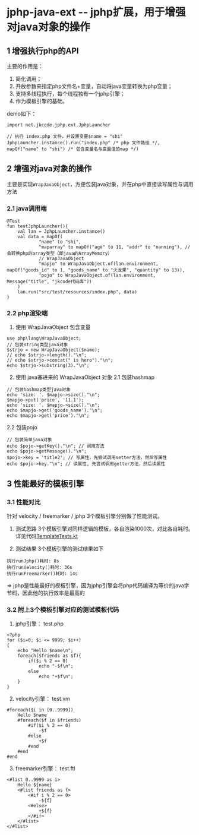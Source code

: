 # jphp-java-ext -- jphp扩展，用于增强对java对象的操作

## 1 增强执行php的API
主要的作用是：
1. 简化调用；
2. 开放参数来指定php文件名+变量，自动将java变量转换为php变量；
3. 支持多线程执行，每个线程独有一个jphp引擎；
4. 作为模板引擎的基础。

demo如下：
```
import net.jkcode.jphp.ext.JphpLauncher

// 执行 index.php 文件，并设置变量$name = "shi"
JphpLauncher.instance().run("index.php" /* php 文件路径 */, mapOf("name" to "shi") /* 包含变量名与变量值的map */)
```
## 2 增强对java对象的操作
主要是实现`WrapJavaObject`，方便包装java对象，并在php中直接读写属性与调用方法

### 2.1 java调用端
```
@Test
fun testJphpLauncher(){
    val lan = JphpLauncher.instance()
    val data = mapOf(
            "name" to "shi",
            "maparray" to mapOf("age" to 11, "addr" to "nanning"), // 会转换php的array类型（即java的ArrayMemory）
            // WrapJavaObject
            "mapjo" to WrapJavaObject.of(lan.environment, mapOf("goods_id" to 1, "goods_name" to "火龙果", "quantity" to 13)),
            "pojo" to WrapJavaObject.of(lan.environment, Message("title", "jkcode代码库"))
    )
    lan.run("src/test/resources/index.php", data)
}
```

### 2.2 php渲染端
1. 使用 WrapJavaObject 包含变量
```
use php\lang\WrapJavaObject;
// 包装string类型java对象
$strjo = new WrapJavaObject($name);
// echo $strjo->length()."\n";
// echo $strjo->concat(" is hero")."\n";
echo $strjo->substring(3)."\n"; 
```

2. 使用 java塞进来的 WrapJavaObject 对象
2.1 包装hashmap
```
// 包装hashmap类型java对象
echo 'size: '. $mapjo->size()."\n";
$mapjo->put('price', '11.1');
echo 'size: '. $mapjo->size()."\n";
echo $mapjo->get('goods_name')."\n";
echo $mapjo->get('price')."\n";
```

2.2 包装pojo
```
// 包装简单java对象
echo $pojo->getKey()."\n"; // 调用方法
echo $pojo->getMessage()."\n";
$pojo->key = 'title2'; // 写属性，先尝试调用setter方法，然后写属性
echo $pojo->key."\n"; // 读属性, 先尝试调用getter方法，然后读属性
```

## 3 性能最好的模板引擎

### 3.1 性能对比
针对 velocity / freemarker / jphp 3个模板引擎分别做了性能测试。

1. 测试思路
3个模板引擎对同样逻辑的模板，各自渲染1000次，对比各自耗时。
详见代码[TemplateTests.kt](/shigebeyond/jkmvc/blob/master/jkmvc-http/src/test/kotlin/net/jkcode/jkmvc/tests/TemplateTests.kt)

2. 测试结果
3个模板引擎的测试结果如下
```
执行runJphp()耗时: 8s
执行runVelocity()耗时: 36s
执行runFreemarker()耗时: 14s
```
=> jphp是性能最好的模板引擎，因为jphp引擎会将php代码编译为等价的java字节码，因此他的执行效率是最高的

### 3.2 附上3个模板引擎对应的测试模板代码
1. jphp引擎：
test.php
```
<?php
for ($i=0; $i <= 9999; $i++)
{
    echo "Hello $name\n";
    foreach($friends as $f){
        if($i % 2 == 0)
            echo "-$f\n";
        else
            echo "+$f\n";
    }
}
```

2. velocity引擎：
test.vm
```
#foreach($i in [0..9999])
    Hello $name
    #foreach($f in $friends)
        #if($i % 2 == 0)
            -$f
        #else
            +$f
        #end
    #end
#end
```

3. freemarker引擎：
test.ftl
```
<#list 0..9999 as i>
    Hello ${name}
    <#list friends as f>
        <#if i % 2 == 0>
            -${f}
        <#else>
            +${f}
        </#if>
    </#list>
</#list>
```